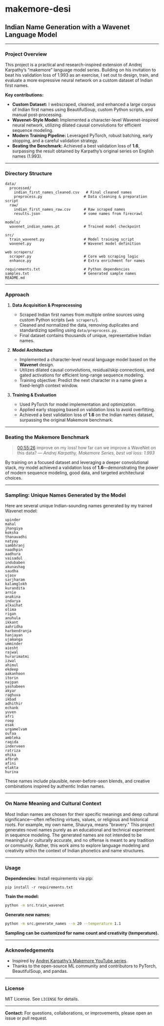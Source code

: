 # makemore-desi

## Indian Name Generation with a Wavenet Language Model

---

### Project Overview


This project is a practical and research-inspired extension of Andrej Karpathy’s “makemore” language model series. Building on his invitation to beat his validation loss of 1.993 as an exercise, I set out to design, train, and evaluate a more expressive neural network on a custom dataset of Indian first names.


**Key contributions:**

* **Custom Dataset:** I webscraped, cleaned, and enhanced a large corpus of Indian first names using BeautifulSoup, custom Python scripts, and manual post-processing.
* **Wavenet-Style Model:** Implemented a character-level Wavenet-inspired neural network, utilizing dilated causal convolutions for efficient sequence modeling.
* **Modern Training Pipeline:** Leveraged PyTorch, robust batching, early stopping, and a careful validation strategy.
* **Beating the Benchmark:** Achieved a best validation loss of **1.6**, surpassing the result obtained by Karpathy’s original series on English names (1.993).

---

### Directory Structure

```
data/
  processed/
    indian_first_names_cleaned.csv   # Final cleaned names
    preprocess.py                   # Data cleaning & preparation script
  raw/
    indian_first_names_raw.csv      # Raw scraped names
    results.json                    # some names from firecrawl

models/
  wavenet_indian_names.pt           # Trained model checkpoint

src/
  train_wavenet.py                  # Model training script
  wavenet.py                        # Wavenet model definition

web scrapers/
  scraper.py                        # Core web scraping logic
  enhance.py                        # Extra enrichment for names

requirements.txt                    # Python dependencies
samples.txt                         # Generated sample names
README.md
```

---

### Approach

1. **Data Acquisition & Preprocessing**

   * Scraped Indian first names from multiple online sources using custom Python scripts (`web scrapers/`).
   * Cleaned and normalized the data, removing duplicates and standardizing spelling using `data/preprocess.py`.
   * Final dataset contains thousands of unique, representative Indian names.

2. **Model Architecture**

   * Implemented a character-level neural language model based on the **Wavenet** design.
   * Utilizes dilated causal convolutions, residual/skip connections, and gated activations for efficient long-range sequence modeling.
   * Training objective: Predict the next character in a name given a fixed-length context window.

3. **Training & Evaluation**

   * Used PyTorch for model implementation and optimization.
   * Applied early stopping based on validation loss to avoid overfitting.
   * Achieved a best validation loss of **1.6** on the Indian names dataset, surpassing the original Makemore benchmark.

---

### Beating the Makemore Benchmark

> [00:55:26](https://youtu.be/t3YJ5hKiMQ0?si=ioFyoXNcSO-zxinV&t=3326) improve on my loss! how far can we improve a WaveNet on this data?
> — *Andrej Karpathy, Makemore Series, best val loss: 1.993*

By training on a focused dataset and leveraging a deeper convolutional stack, my model achieved a validation loss of **1.6**—demonstrating the power of modern sequence modeling, good data, and targeted architectural choices.

---

### Sampling: Unique Names Generated by the Model

Here are several unique Indian-sounding names generated by my trained Wavenet model:

```
upinder
mahal
jhangiya
koksha
thanavadhi
natyay
sambhranj
naadhpin
aadhura
vaisadul
indubaben
akunashag
saudha
ujasv
sarjharam
kalamglokh
kurandita
arnie
anakina
indarya
alkaihat
olima
rigan
anuhula
ikkant
aahridha
harbendranja
hanjayan
ujamanga
umminder
aiesht
rajwal
hurarimatmi
izwal
ahimul
ekdeep
aakanhoon
itorin
najpan
yashabeen
akyar
raghuva
ikbad
adhithir
echank
yuven
afri
roop
esak
urgamelvam
oufaa
ambleka
raqida
inderveen
ratriza
ehika
afbrah
afini
elakta
hurina
```

These names include plausible, never-before-seen blends, and creative combinations inspired by authentic Indian names.

---

### On Name Meaning and Cultural Context

Most Indian names are chosen for their specific meanings and deep cultural significance—often reflecting virtues, values, or religious and historical roots. For example, my own name, Shaurya, means "bravery." This project generates novel names purely as an educational and technical experiment in sequence modeling. The generated names are not intended to be meaningful or culturally accurate, and no offense is meant to any tradition or community. Rather, this work aims to explore language modeling and creativity within the context of Indian phonetics and name structures.

---

### Usage

**Dependencies:**
Install requirements via pip:

```
pip install -r requirements.txt
```

**Train the model:**

```bash
python -m src.train_wavenet
```

**Generate new names:**

```bash
python -m src.generate_names --n 20 --temperature 1.1
```

**Sampling can be customized for name count and creativity (temperature).**

---

### Acknowledgements

* Inspired by [Andrej Karpathy’s Makemore YouTube series](https://youtube.com/playlist?list=PLAqhIrjkxbuWI23v9cThsA9GvCAUhRvKZ&si=K0ULT-QvnQrJI_xt).
* Thanks to the open-source ML community and contributors to PyTorch, BeautifulSoup, and pandas.

---

### License

MIT License.
See `LICENSE` for details.

---

**Contact:**
For questions, collaborations, or improvements, please open an issue or pull request.